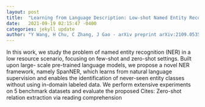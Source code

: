 ```yaml
---
layout: post
title:  "Learning from Language Description: Low-shot Named Entity Recognition via Decomposed Framework"
date:   2021-09-19 02:15:47 -0400
categories: jekyll update
author: "Y Wang, H Chu, C Zhang, J Gao - arXiv preprint arXiv:2109.05357, 2021"
---
```

In this work, we study the problem of named entity recognition (NER) in a low resource scenario, focusing on few-shot and zero-shot settings. Built upon large- scale pre-trained language models, we propose a novel NER framework, namely SpanNER, which learns from natural language supervision and enables the identification of never-seen entity classes without using in-domain labeled data. We perform extensive experiments on 5 benchmark datasets and evaluate the proposed Cites: Zero-shot relation extraction via reading comprehension